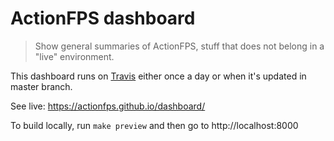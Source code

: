 # ActionFPS dashboard

> Show general summaries of ActionFPS, stuff that does not belong in a "live" environment.

This dashboard runs on [Travis](https://travis-ci.org/ActionFPS/dashboard) either once a day or when it's updated in master branch.

See live: https://actionfps.github.io/dashboard/

To build locally, run `make preview` and then go to http://localhost:8000
